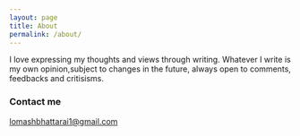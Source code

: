 ```yaml
---
layout: page
title: About
permalink: /about/
---
```


I love expressing my thoughts and views through writing. Whatever I write is my own opinion,subject to changes in the future, always open to comments, feedbacks and critisisms.

### Contact me

[lomashbhattarai1@gmail.com](mailto:lomashbhattarai1@gmail.com)
